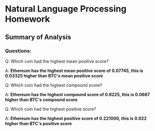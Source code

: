 # Natural Language Processing Homework

## Summary of Analysis

### Questions:

Q: Which coin had the highest mean positive score?

A: **Ethereum has the highest mean positive score of 0.07745, this is 0.03325 higher than BTC's mean positive score**

Q: Which coin had the highest compound score?

A: **Ethereum has the highest compound score of 0.8225, this is 0.0667 higher than BTC's compound score**

Q. Which coin had the highest positive score?

A: **Ethereum has the highest positive score of 0.221000, this is 0.022 higher than BTC's positive score**
